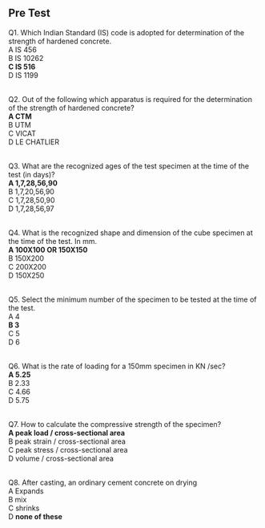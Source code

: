 ## Pre Test
Q1. Which Indian Standard (IS) code is adopted for determination of the strength of hardened concrete.<br>
A IS 456<br>
B IS 10262<br>
**C IS 516**<br>
D IS 1199<br><br>

Q2. Out of the following which apparatus is required for the determination of the strength of hardened concrete?<br>
**A CTM**<br>
B UTM<br>
C VICAT<br>
D LE CHATLIER<br><br>

Q3. What are the recognized ages of the test specimen at the time of the test (in days)?<br>
**A 1,7,28,56,90**<br>
B 1,7,20,56,90<br>
C 1,7,28,50,90<br>
D 1,7,28,56,97<br><br>

Q4. What is the recognized shape and dimension of the cube specimen at the time of the test. In mm.<br>
**A 100X100 OR 150X150**<br>
B 150X200<br>
C 200X200<br>
D 150X250<br><br>

Q5. Select the minimum number of the specimen to be tested at the time of the test.<br>
A 4<br>
**B 3**<br>
C 5<br>
D 6<br><br>

Q6. What is the rate of loading for a 150mm specimen in KN /sec?<br>
**A 5.25**<br>
B 2.33<br>
C 4.66<br>
D 5.75<br><br>

Q7. How to calculate the compressive strength of the specimen?<br>
**A peak load / cross-sectional area**<br>
B peak strain / cross-sectional area<br>
C peak stress / cross-sectional area<br>
D volume / cross-sectional area<br><br>


Q8. After casting, an ordinary cement concrete on drying <br>
A Expands<br>
B mix<br>
C shrinks<br>
D **none of these**<br><br>

